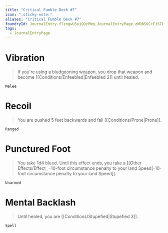 ```yaml
---
title: "Critical Fumble Deck #7"
icon: ":sticky-note:"
aliases: "Critical Fumble Deck #7"
foundryId: JournalEntry.f7zngwU5ujQOcPWq.JournalEntryPage.zW0b5OCcFi5TPYp5
tags:
  - JournalEntryPage
---
```

# Vibration

> If you're using a bludgeoning weapon, you drop that weapon and become [[Conditions/Enfeebled|Enfeebled 2]] until healed.

`Melee`

# Recoil

> You are pushed 5 feet backwards and fall [[Conditions/Prone|Prone]].

`Ranged`

# Punctured Foot

> You take 1d4 bleed. Until this effect ends, you take a [[Other Effects/Effect_ -10-foot circumstance penalty to your land Speed|-10-foot circumstance penalty to your land Speed]].

`Unarmed`

# Mental Backlash

> Until healed, you are [[Conditions/Stupefied|Stupefied 3]].

`Spell`